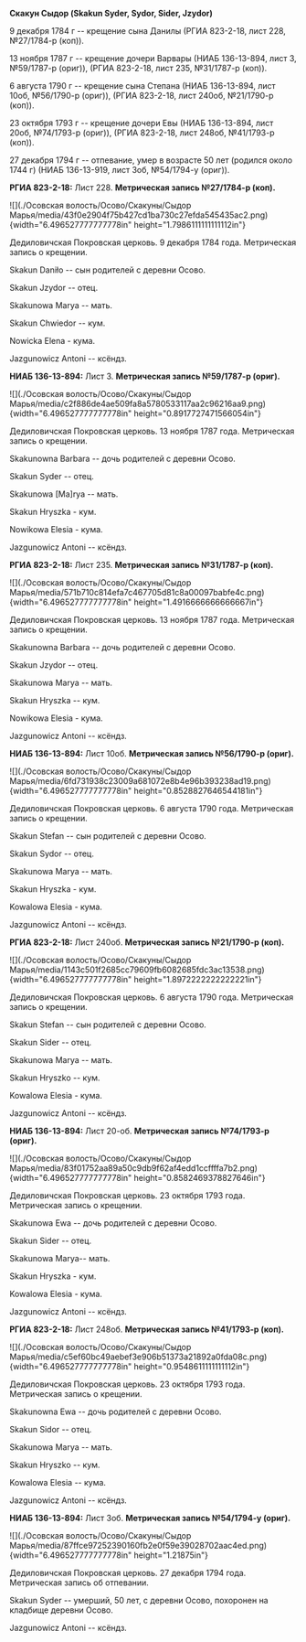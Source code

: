 **Скакун Сыдор (Skakun Syder, Sydor, Sider, Jzydor)**

9 декабря 1784 г -- крещение сына Данилы (РГИА 823-2-18, лист 228,
№27/1784-р (коп)).

13 ноября 1787 г -- крещение дочери Варвары (НИАБ 136-13-894, лист 3,
№59/1787-р (ориг)), (РГИА 823-2-18, лист 235, №31/1787-р (коп)).

6 августа 1790 г -- крещение сына Степана (НИАБ 136-13-894, лист 10об,
№56/1790-р (ориг)), (РГИА 823-2-18, лист 240об, №21/1790-р (коп)).

23 октября 1793 г -- крещение дочери Евы (НИАБ 136-13-894, лист 20об,
№74/1793-р (ориг)), (РГИА 823-2-18, лист 248об, №41/1793-р (коп)).

27 декабря 1794 г -- отпевание, умер в возрасте 50 лет (родился около
1744 г) (НИАБ 136-13-919, лист 3об, №54/1794-у (ориг)).

**РГИА 823-2-18:** Лист 228. **Метрическая запись №27/1784-р (коп).**

![](./Осовская волость/Осово/Скакуны/Сыдор Марья/media/43f0e2904f75b427cd1ba730c27efda545435ac2.png){width="6.496527777777778in"
height="1.7986111111111112in"}

Дедиловичская Покровская церковь. 9 декабря 1784 года. Метрическая
запись о крещении.

Skakun Daniło -- сын родителей с деревни Осово.

Skakun Jzydor -- отец.

Skakunowa Marya -- мать.

Skakun Chwiedor -- кум.

Nowicka Elena - кума.

Jazgunowicz Antoni -- ксёндз.

**НИАБ 136-13-894:** Лист 3. **Метрическая запись №59/1787-р (ориг).**

![](./Осовская волость/Осово/Скакуны/Сыдор Марья/media/c2f886de4ae509fa8a5780533117aa2c96216aa9.png){width="6.496527777777778in"
height="0.8917727471566054in"}

Дедиловичская Покровская церковь. 13 ноября 1787 года. Метрическая
запись о крещении.

Skakunowna Barbara -- дочь родителей с деревни Осово.

Skakun Syder -- отец.

Skakunowa \[Ma\]rya -- мать.

Skakun Hryszka - кум.

Nowikowa Elesia - кума.

Jazgunowicz Antoni -- ксёндз.

**РГИА 823-2-18:** Лист 235. **Метрическая запись №31/1787-р (коп).**

![](./Осовская волость/Осово/Скакуны/Сыдор Марья/media/571b710c814efa7c467705d81c8a00097babfe4c.png){width="6.496527777777778in"
height="1.4916666666666667in"}

Дедиловичская Покровская церковь. 13 ноября 1787 года. Метрическая
запись о крещении.

Skakunowna Barbara -- дочь родителей с деревни Осово.

Skakun Jzydor -- отец.

Skakunowa Marya -- мать.

Skakun Hryszka -- кум.

Nowikowa Elesia - кума.

Jazgunowicz Antoni -- ксёндз.

**НИАБ 136-13-894:** Лист 10об. **Метрическая запись №56/1790-р
(ориг).**

![](./Осовская волость/Осово/Скакуны/Сыдор Марья/media/6fd731938c23009a681072e8b4e96b393238ad19.png){width="6.496527777777778in"
height="0.8528827646544181in"}

Дедиловичская Покровская церковь. 6 августа 1790 года. Метрическая
запись о крещении.

Skakun Stefan -- сын родителей с деревни Осово.

Skakun Sydor -- отец.

Skakunowa Marya -- мать.

Skakun Hryszka - кум.

Kowalowa Elesia - кума.

Jazgunowicz Antoni -- ксёндз.

**РГИА 823-2-18:** Лист 240об. **Метрическая запись №21/1790-р (коп).**

![](./Осовская волость/Осово/Скакуны/Сыдор Марья/media/1143c501f2685cc79609fb6082685fdc3ac13538.png){width="6.496527777777778in"
height="1.8972222222222221in"}

Дедиловичская Покровская церковь. 6 августа 1790 года. Метрическая
запись о крещении.

Skakun Stefan -- сын родителей с деревни Осово.

Skakun Sider -- отец.

Skakunowa Marya -- мать.

Skakun Hryszko -- кум.

Kowalowa Elesia - кума.

Jazgunowicz Antoni -- ксёндз.

**НИАБ 136-13-894:** Лист 20-об. **Метрическая запись №74/1793-р
(ориг).**

![](./Осовская волость/Осово/Скакуны/Сыдор Марья/media/83f01752aa89a50c9db9f62af4edd1ccffffa7b2.png){width="6.496527777777778in"
height="0.8582469378827646in"}

Дедиловичская Покровская церковь. 23 октября 1793 года. Метрическая
запись о крещении.

Skakunowa Ewa -- дочь родителей с деревни Осовo.

Skakun Sider -- отец.

Skakunowa Marya-- мать.

Skakun Hryszka - кум.

Kowalowa Elesia - кума.

Jazgunowicz Antoni -- ксёндз.

**РГИА 823-2-18:** Лист 248об. **Метрическая запись №41/1793-р (коп).**

![](./Осовская волость/Осово/Скакуны/Сыдор Марья/media/c5ef60bc49aebef3e906b51373a21892a0fda08c.png){width="6.496527777777778in"
height="0.9548611111111112in"}

Дедиловичская Покровская церковь. 23 октября 1793 года. Метрическая
запись о крещении.

Skakunowna Ewa -- дочь родителей с деревни Осово.

Skakun Sidor -- отец.

Skakunowa Marya -- мать.

Skakun Hryszko -- кум.

Kowalowa Elesia -- кума.

Jazgunowicz Antoni -- ксёндз.

**НИАБ 136-13-894:** Лист 3об. **Метрическая запись №54/1794-у (ориг).**

![](./Осовская волость/Осово/Скакуны/Сыдор Марья/media/87ffce97252390160fb2e0f59e39028702aac4ed.png){width="6.496527777777778in"
height="1.21875in"}

Дедиловичская Покровская церковь. 27 декабря 1794 года. Метрическая
запись об отпевании.

Skakun Syder -- умерший, 50 лет, с деревни Осово, похоронен на кладбище
деревни Осово.

Jazgunowicz Antoni -- ксёндз.
